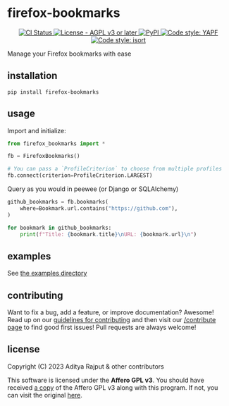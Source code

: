 # firefox-bookmarks

<p align="center">
    <a href="https://github.com/BURG3R5/firefox-bookmarks/actions/workflows/ci.yml">
        <img alt="CI Status" src="https://img.shields.io/github/actions/workflow/status/BURG3R5/firefox-bookmarks/ci.yml?branch=main&style=flat-square">
    </a>
    <a href="https://github.com/BURG3R5/firefox-bookmarks/blob/main/LICENSE">
        <img alt="License - AGPL v3 or later" src="https://img.shields.io/pypi/l/firefox-bookmarks?style=flat-square">
    </a>
    <a href="https://pypi.org/project/firefox-bookmarks/">
        <img alt="PyPI" src="https://img.shields.io/pypi/v/firefox-bookmarks?style=flat-square">
    </a>
    <a href="https://github.com/google/yapf">
        <img alt="Code style: YAPF" src="https://img.shields.io/badge/code%20style-yapf-blue?style=flat-square">
    </a>
    </a>
    <a href="https://pycqa.github.io/isort">
        <img alt="Code style: isort" src="https://img.shields.io/badge/%20imports-isort-%231674b1?style=flat-square">
    </a>
</p>

Manage your Firefox bookmarks with ease

## installation

```shell
pip install firefox-bookmarks
```

## usage

Import and initialize:

```python
from firefox_bookmarks import *

fb = FirefoxBookmarks()

# You can pass a `ProfileCriterion` to choose from multiple profiles
fb.connect(criterion=ProfileCriterion.LARGEST)
```

Query as you would in peewee (or Django or SQLAlchemy)

```python
github_bookmarks = fb.bookmarks(
    where=Bookmark.url.contains("https://github.com"),
)

for bookmark in github_bookmarks:
    print(f"Title: {bookmark.title}\nURL: {bookmark.url}\n")
```

## examples

See [the examples directory](https://github.com/BURG3R5/firefox-bookmarks/tree/main/examples)

## contributing

Want to fix a bug, add a feature, or improve documentation? Awesome! Read up on our [guidelines for contributing](https://github.com/BURG3R5/firefox-bookmarks/blob/main/.github/CONTRIBUTING.md) and then visit our [/contribute page](https://github.com/BURG3R5/firefox-bookmarks/contribute) to find good first issues! Pull requests are always welcome!

## license

Copyright (C) 2023 Aditya Rajput & other contributors

This software is licensed under the **Affero GPL v3**. You should have received [a copy](https://github.com/BURG3R5/firefox-bookmarks/blob/main/LICENSE) of the Affero GPL v3 along with this program. If not, you can visit the original [here](https://www.gnu.org/licenses/agpl-3.0.html#license-text).

